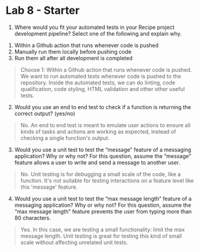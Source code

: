 # Lab 8 - Starter

1) Where would you fit your automated tests in your Recipe project development pipeline? Select one of the following and explain why.

1. Within a Github action that runs whenever code is pushed 
2. Manually run them locally before pushing code
3. Run them all after all development is completed

> Choose 1: Within a Github action that runs whenever code is pushed. We want to run automated tests whenever code is pushed to the repository. Inside the automated tests, we can do linting, code qualification, code styling, HTML validation and other other useful tests.

2) Would you use an end to end test to check if a function is returning the correct output? (yes/no)

> No. An end to end test is meant to emulate user actions to ensure all kinds of tasks and actions are working as expected, instead of checking a single function's output.

3) Would you use a unit test to test the “message” feature of a messaging application? Why or why not? For this question, assume the “message” feature allows a user to write and send a message to another user.

> No. Unit testing is for debugging a small scale of the code, like a function. It's not suitable for testing interactions on a feature level like this 'message' feature.

4) Would you use a unit test to test the “max message length” feature of a messaging application? Why or why not? For this question, assume the “max message length” feature prevents the user from typing more than 80 characters.

> Yes. In this case, we are testing a small functionality: limit the max message length. Unit testing is great for testing this kind of small scale without affecting unrelated unit tests.


